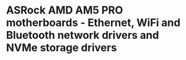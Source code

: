 # ASRock AMD AM5 PRO motherboards - Ethernet, WiFi and Bluetooth network drivers and NVMe storage drivers
